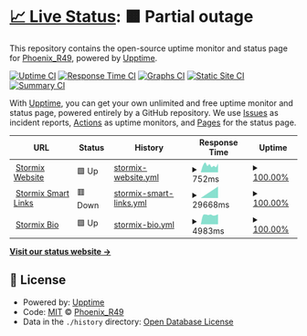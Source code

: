 # [📈 Live Status](https://PhoenixR49.github.io/stormix-status-page): <!--live status--> **🟧 Partial outage**

This repository contains the open-source uptime monitor and status page for [Phoenix_R49](https://PhoenixR49.github.io/stormix-status-page), powered by [Upptime](https://github.com/upptime/upptime).

[![Uptime CI](https://github.com/PhoenixR49/stormix-status-page/workflows/Uptime%20CI/badge.svg)](https://github.com/PhoenixR49/stormix-status-page/actions?query=workflow%3A%22Uptime+CI%22)
[![Response Time CI](https://github.com/PhoenixR49/stormix-status-page/workflows/Response%20Time%20CI/badge.svg)](https://github.com/PhoenixR49/stormix-status-page/actions?query=workflow%3A%22Response+Time+CI%22)
[![Graphs CI](https://github.com/PhoenixR49/stormix-status-page/workflows/Graphs%20CI/badge.svg)](https://github.com/PhoenixR49/stormix-status-page/actions?query=workflow%3A%22Graphs+CI%22)
[![Static Site CI](https://github.com/PhoenixR49/stormix-status-page/workflows/Static%20Site%20CI/badge.svg)](https://github.com/PhoenixR49/stormix-status-page/actions?query=workflow%3A%22Static+Site+CI%22)
[![Summary CI](https://github.com/PhoenixR49/stormix-status-page/workflows/Summary%20CI/badge.svg)](https://github.com/PhoenixR49/stormix-status-page/actions?query=workflow%3A%22Summary+CI%22)

With [Upptime](https://upptime.js.org), you can get your own unlimited and free uptime monitor and status page, powered entirely by a GitHub repository. We use [Issues](https://github.com/PhoenixR49/stormix-status-page/issues) as incident reports, [Actions](https://github.com/PhoenixR49/stormix-status-page/actions) as uptime monitors, and [Pages](https://PhoenixR49.github.io/stormix-status-page) for the status page.

<!--start: status pages-->
<!-- This summary is generated by Upptime (https://github.com/upptime/upptime) -->
<!-- Do not edit this manually, your changes will be overwritten -->
<!-- prettier-ignore -->
| URL | Status | History | Response Time | Uptime |
| --- | ------ | ------- | ------------- | ------ |
| <img alt="" src="https://icons.duckduckgo.com/ip3/stormixmusic.com.ico" height="13"> [Stormix Website](https://stormixmusic.com) | 🟩 Up | [stormix-website.yml](https://github.com/PhoenixR49/stormix-status-page/commits/HEAD/history/stormix-website.yml) | <details><summary><img alt="Response time graph" src="./graphs/stormix-website/response-time-week.png" height="20"> 752ms</summary><br><a href="https://status.stormixmusic.com/history/stormix-website"><img alt="Response time 819" src="https://img.shields.io/endpoint?url=https%3A%2F%2Fraw.githubusercontent.com%2FPhoenixR49%2Fstormix-status-page%2FHEAD%2Fapi%2Fstormix-website%2Fresponse-time.json"></a><br><a href="https://status.stormixmusic.com/history/stormix-website"><img alt="24-hour response time 902" src="https://img.shields.io/endpoint?url=https%3A%2F%2Fraw.githubusercontent.com%2FPhoenixR49%2Fstormix-status-page%2FHEAD%2Fapi%2Fstormix-website%2Fresponse-time-day.json"></a><br><a href="https://status.stormixmusic.com/history/stormix-website"><img alt="7-day response time 752" src="https://img.shields.io/endpoint?url=https%3A%2F%2Fraw.githubusercontent.com%2FPhoenixR49%2Fstormix-status-page%2FHEAD%2Fapi%2Fstormix-website%2Fresponse-time-week.json"></a><br><a href="https://status.stormixmusic.com/history/stormix-website"><img alt="30-day response time 730" src="https://img.shields.io/endpoint?url=https%3A%2F%2Fraw.githubusercontent.com%2FPhoenixR49%2Fstormix-status-page%2FHEAD%2Fapi%2Fstormix-website%2Fresponse-time-month.json"></a><br><a href="https://status.stormixmusic.com/history/stormix-website"><img alt="1-year response time 819" src="https://img.shields.io/endpoint?url=https%3A%2F%2Fraw.githubusercontent.com%2FPhoenixR49%2Fstormix-status-page%2FHEAD%2Fapi%2Fstormix-website%2Fresponse-time-year.json"></a></details> | <details><summary><a href="https://status.stormixmusic.com/history/stormix-website">100.00%</a></summary><a href="https://status.stormixmusic.com/history/stormix-website"><img alt="All-time uptime 100.00%" src="https://img.shields.io/endpoint?url=https%3A%2F%2Fraw.githubusercontent.com%2FPhoenixR49%2Fstormix-status-page%2FHEAD%2Fapi%2Fstormix-website%2Fuptime.json"></a><br><a href="https://status.stormixmusic.com/history/stormix-website"><img alt="24-hour uptime 100.00%" src="https://img.shields.io/endpoint?url=https%3A%2F%2Fraw.githubusercontent.com%2FPhoenixR49%2Fstormix-status-page%2FHEAD%2Fapi%2Fstormix-website%2Fuptime-day.json"></a><br><a href="https://status.stormixmusic.com/history/stormix-website"><img alt="7-day uptime 100.00%" src="https://img.shields.io/endpoint?url=https%3A%2F%2Fraw.githubusercontent.com%2FPhoenixR49%2Fstormix-status-page%2FHEAD%2Fapi%2Fstormix-website%2Fuptime-week.json"></a><br><a href="https://status.stormixmusic.com/history/stormix-website"><img alt="30-day uptime 100.00%" src="https://img.shields.io/endpoint?url=https%3A%2F%2Fraw.githubusercontent.com%2FPhoenixR49%2Fstormix-status-page%2FHEAD%2Fapi%2Fstormix-website%2Fuptime-month.json"></a><br><a href="https://status.stormixmusic.com/history/stormix-website"><img alt="1-year uptime 100.00%" src="https://img.shields.io/endpoint?url=https%3A%2F%2Fraw.githubusercontent.com%2FPhoenixR49%2Fstormix-status-page%2FHEAD%2Fapi%2Fstormix-website%2Fuptime-year.json"></a></details>
| <img alt="" src="https://icons.duckduckgo.com/ip3/play.stormixmusic.com.ico" height="13"> [Stormix Smart Links](https://play.stormixmusic.com) | 🟥 Down | [stormix-smart-links.yml](https://github.com/PhoenixR49/stormix-status-page/commits/HEAD/history/stormix-smart-links.yml) | <details><summary><img alt="Response time graph" src="./graphs/stormix-smart-links/response-time-week.png" height="20"> 29668ms</summary><br><a href="https://status.stormixmusic.com/history/stormix-smart-links"><img alt="Response time 4871" src="https://img.shields.io/endpoint?url=https%3A%2F%2Fraw.githubusercontent.com%2FPhoenixR49%2Fstormix-status-page%2FHEAD%2Fapi%2Fstormix-smart-links%2Fresponse-time.json"></a><br><a href="https://status.stormixmusic.com/history/stormix-smart-links"><img alt="24-hour response time 0" src="https://img.shields.io/endpoint?url=https%3A%2F%2Fraw.githubusercontent.com%2FPhoenixR49%2Fstormix-status-page%2FHEAD%2Fapi%2Fstormix-smart-links%2Fresponse-time-day.json"></a><br><a href="https://status.stormixmusic.com/history/stormix-smart-links"><img alt="7-day response time 29668" src="https://img.shields.io/endpoint?url=https%3A%2F%2Fraw.githubusercontent.com%2FPhoenixR49%2Fstormix-status-page%2FHEAD%2Fapi%2Fstormix-smart-links%2Fresponse-time-week.json"></a><br><a href="https://status.stormixmusic.com/history/stormix-smart-links"><img alt="30-day response time 19523" src="https://img.shields.io/endpoint?url=https%3A%2F%2Fraw.githubusercontent.com%2FPhoenixR49%2Fstormix-status-page%2FHEAD%2Fapi%2Fstormix-smart-links%2Fresponse-time-month.json"></a><br><a href="https://status.stormixmusic.com/history/stormix-smart-links"><img alt="1-year response time 4871" src="https://img.shields.io/endpoint?url=https%3A%2F%2Fraw.githubusercontent.com%2FPhoenixR49%2Fstormix-status-page%2FHEAD%2Fapi%2Fstormix-smart-links%2Fresponse-time-year.json"></a></details> | <details><summary><a href="https://status.stormixmusic.com/history/stormix-smart-links">100.00%</a></summary><a href="https://status.stormixmusic.com/history/stormix-smart-links"><img alt="All-time uptime 100.00%" src="https://img.shields.io/endpoint?url=https%3A%2F%2Fraw.githubusercontent.com%2FPhoenixR49%2Fstormix-status-page%2FHEAD%2Fapi%2Fstormix-smart-links%2Fuptime.json"></a><br><a href="https://status.stormixmusic.com/history/stormix-smart-links"><img alt="24-hour uptime 100.00%" src="https://img.shields.io/endpoint?url=https%3A%2F%2Fraw.githubusercontent.com%2FPhoenixR49%2Fstormix-status-page%2FHEAD%2Fapi%2Fstormix-smart-links%2Fuptime-day.json"></a><br><a href="https://status.stormixmusic.com/history/stormix-smart-links"><img alt="7-day uptime 100.00%" src="https://img.shields.io/endpoint?url=https%3A%2F%2Fraw.githubusercontent.com%2FPhoenixR49%2Fstormix-status-page%2FHEAD%2Fapi%2Fstormix-smart-links%2Fuptime-week.json"></a><br><a href="https://status.stormixmusic.com/history/stormix-smart-links"><img alt="30-day uptime 100.00%" src="https://img.shields.io/endpoint?url=https%3A%2F%2Fraw.githubusercontent.com%2FPhoenixR49%2Fstormix-status-page%2FHEAD%2Fapi%2Fstormix-smart-links%2Fuptime-month.json"></a><br><a href="https://status.stormixmusic.com/history/stormix-smart-links"><img alt="1-year uptime 100.00%" src="https://img.shields.io/endpoint?url=https%3A%2F%2Fraw.githubusercontent.com%2FPhoenixR49%2Fstormix-status-page%2FHEAD%2Fapi%2Fstormix-smart-links%2Fuptime-year.json"></a></details>
| <img alt="" src="https://icons.duckduckgo.com/ip3/bio.stormixmusic.com.ico" height="13"> [Stormix Bio](https://bio.stormixmusic.com) | 🟩 Up | [stormix-bio.yml](https://github.com/PhoenixR49/stormix-status-page/commits/HEAD/history/stormix-bio.yml) | <details><summary><img alt="Response time graph" src="./graphs/stormix-bio/response-time-week.png" height="20"> 4983ms</summary><br><a href="https://status.stormixmusic.com/history/stormix-bio"><img alt="Response time 3729" src="https://img.shields.io/endpoint?url=https%3A%2F%2Fraw.githubusercontent.com%2FPhoenixR49%2Fstormix-status-page%2FHEAD%2Fapi%2Fstormix-bio%2Fresponse-time.json"></a><br><a href="https://status.stormixmusic.com/history/stormix-bio"><img alt="24-hour response time 5700" src="https://img.shields.io/endpoint?url=https%3A%2F%2Fraw.githubusercontent.com%2FPhoenixR49%2Fstormix-status-page%2FHEAD%2Fapi%2Fstormix-bio%2Fresponse-time-day.json"></a><br><a href="https://status.stormixmusic.com/history/stormix-bio"><img alt="7-day response time 4983" src="https://img.shields.io/endpoint?url=https%3A%2F%2Fraw.githubusercontent.com%2FPhoenixR49%2Fstormix-status-page%2FHEAD%2Fapi%2Fstormix-bio%2Fresponse-time-week.json"></a><br><a href="https://status.stormixmusic.com/history/stormix-bio"><img alt="30-day response time 4762" src="https://img.shields.io/endpoint?url=https%3A%2F%2Fraw.githubusercontent.com%2FPhoenixR49%2Fstormix-status-page%2FHEAD%2Fapi%2Fstormix-bio%2Fresponse-time-month.json"></a><br><a href="https://status.stormixmusic.com/history/stormix-bio"><img alt="1-year response time 3729" src="https://img.shields.io/endpoint?url=https%3A%2F%2Fraw.githubusercontent.com%2FPhoenixR49%2Fstormix-status-page%2FHEAD%2Fapi%2Fstormix-bio%2Fresponse-time-year.json"></a></details> | <details><summary><a href="https://status.stormixmusic.com/history/stormix-bio">100.00%</a></summary><a href="https://status.stormixmusic.com/history/stormix-bio"><img alt="All-time uptime 100.00%" src="https://img.shields.io/endpoint?url=https%3A%2F%2Fraw.githubusercontent.com%2FPhoenixR49%2Fstormix-status-page%2FHEAD%2Fapi%2Fstormix-bio%2Fuptime.json"></a><br><a href="https://status.stormixmusic.com/history/stormix-bio"><img alt="24-hour uptime 100.00%" src="https://img.shields.io/endpoint?url=https%3A%2F%2Fraw.githubusercontent.com%2FPhoenixR49%2Fstormix-status-page%2FHEAD%2Fapi%2Fstormix-bio%2Fuptime-day.json"></a><br><a href="https://status.stormixmusic.com/history/stormix-bio"><img alt="7-day uptime 100.00%" src="https://img.shields.io/endpoint?url=https%3A%2F%2Fraw.githubusercontent.com%2FPhoenixR49%2Fstormix-status-page%2FHEAD%2Fapi%2Fstormix-bio%2Fuptime-week.json"></a><br><a href="https://status.stormixmusic.com/history/stormix-bio"><img alt="30-day uptime 100.00%" src="https://img.shields.io/endpoint?url=https%3A%2F%2Fraw.githubusercontent.com%2FPhoenixR49%2Fstormix-status-page%2FHEAD%2Fapi%2Fstormix-bio%2Fuptime-month.json"></a><br><a href="https://status.stormixmusic.com/history/stormix-bio"><img alt="1-year uptime 100.00%" src="https://img.shields.io/endpoint?url=https%3A%2F%2Fraw.githubusercontent.com%2FPhoenixR49%2Fstormix-status-page%2FHEAD%2Fapi%2Fstormix-bio%2Fuptime-year.json"></a></details>

<!--end: status pages-->

[**Visit our status website →**](https://PhoenixR49.github.io/stormix-status-page)

## 📄 License

- Powered by: [Upptime](https://github.com/upptime/upptime)
- Code: [MIT](./LICENSE) © [Phoenix_R49](https://PhoenixR49.github.io/stormix-status-page)
- Data in the `./history` directory: [Open Database License](https://opendatacommons.org/licenses/odbl/1-0/)
